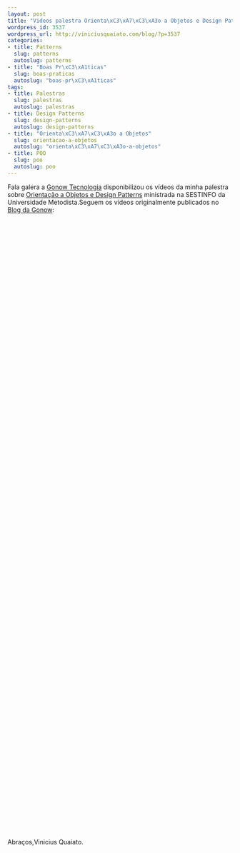 ```yaml
--- 
layout: post
title: "Videos palestra Orienta\xC3\xA7\xC3\xA3o a Objetos e Design Patterns"
wordpress_id: 3537
wordpress_url: http://viniciusquaiato.com/blog/?p=3537
categories: 
- title: Patterns
  slug: patterns
  autoslug: patterns
- title: "Boas Pr\xC3\xA1ticas"
  slug: boas-praticas
  autoslug: "boas-pr\xC3\xA1ticas"
tags: 
- title: Palestras
  slug: palestras
  autoslug: palestras
- title: Design Patterns
  slug: design-patterns
  autoslug: design-patterns
- title: "Orienta\xC3\xA7\xC3\xA3o a Objetos"
  slug: orientacao-a-objetos
  autoslug: "orienta\xC3\xA7\xC3\xA3o-a-objetos"
- title: POO
  slug: poo
  autoslug: poo
---
```

Fala galera a [Gonow Tecnologia](http://gonow.com.br) disponibilizou os vídeos da minha palestra sobre [Orientação a Objetos e Design Patterns](http://viniciusquaiato.com/blog/slides-e-demos-palestra-orientacao-a-objetos-e-design-patterns/) ministrada na SESTINFO da Universidade Metodista.Seguem os vídeos originalmente publicados no [Blog da Gonow](http://www.gonow.com.br/blog/2011/05/27/orientacao-a-objetos-e-design-patterns-na-sestinfo-2011/#more-967):<object classid="clsid:d27cdb6e-ae6d-11cf-96b8-444553540000" width="425" height="350" codebase="http://download.macromedia.com/pub/shockwave/cabs/flash/swflash.cab#version=6,0,40,0"><param name="src" value="http://www.youtube.com/v/0MghRtIrPeM&amp;
    feature" /><embed type="application/x-shockwave-flash" width="425" height="350" src="http://www.youtube.com/v/0MghRtIrPeM&amp;
    feature"> </embed></object><object classid="clsid:d27cdb6e-ae6d-11cf-96b8-444553540000" width="425" height="350" codebase="http://download.macromedia.com/pub/shockwave/cabs/flash/swflash.cab#version=6,0,40,0"><param name="src" value="http://www.youtube.com/v/EHhIEHgpNJ8&amp;
    feature" /><embed type="application/x-shockwave-flash" width="425" height="350" src="http://www.youtube.com/v/EHhIEHgpNJ8&amp;
    feature"> </embed></object><object classid="clsid:d27cdb6e-ae6d-11cf-96b8-444553540000" width="425" height="350" codebase="http://download.macromedia.com/pub/shockwave/cabs/flash/swflash.cab#version=6,0,40,0"><param name="src" value="http://www.youtube.com/v/C88sTdpeKMM&amp;
    feature" /><embed type="application/x-shockwave-flash" width="425" height="350" src="http://www.youtube.com/v/C88sTdpeKMM&amp;
    feature"></embed></object><object classid="clsid:d27cdb6e-ae6d-11cf-96b8-444553540000" width="425" height="350" codebase="http://download.macromedia.com/pub/shockwave/cabs/flash/swflash.cab#version=6,0,40,0"><param name="src" value="http://www.youtube.com/v/XSZUFlajz7I&amp;
    feature" /><embed type="application/x-shockwave-flash" width="425" height="350" src="http://www.youtube.com/v/XSZUFlajz7I&amp;
    feature"></embed></object>Abraços,Vinicius Quaiato.
